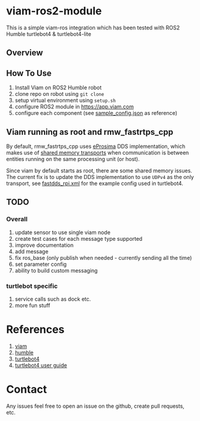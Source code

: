 # viam-ros2-module

This is a simple viam-ros integration which has been tested with ROS2 Humble turtlebot4 & turtlebot4-lite

## Overview


## How To Use
1. Install Viam on ROS2 Humble robot
2. clone repo on robot using `git clone`
3. setup virtual environment using `setup.sh`
4. configure ROS2 module in https://app.viam.com
5. configure each component (see [sample_config.json](./sample_configs/sample_config.json) as reference)

## Viam running as root and rmw_fastrtps_cpp
By default, rmw_fastrtps_cpp uses [eProsima](https://www.eprosima.com/index.php) DDS implementation, 
which makes use of [shared memory transports](https://fast-dds.docs.eprosima.com/en/latest/fastdds/transport/shared_memory/shared_memory.html)
when communication is between entities running on the same processing unit (or host).

Since viam by default starts as root, there are some shared memory issues. The current fix is to update
the DDS implementation to use `UDPv4` as the only transport, see [fastdds_rpi.xml](./sample_configs/fastdds_rpi.xml) for 
the example config used in turtlebot4.

## TODO

### Overall
1. update sensor to use single viam node
2. create test cases for each message type supported
3. improve documentation
4. add message
5. fix ros_base (only publish when needed - currently sending all the time)
6. set parameter config
7. ability to build custom messaging

### turtlebot specific
1. service calls such as dock etc.
2. more fun stuff

# References
1. [viam](https://docs.viam.com)
2. [humble](https://docs.ros.org/en/humble/index.html)
3. [turtlebot4](https://clearpathrobotics.com/turtlebot-4/)
4. [turtlebot4 user guide](https://turtlebot.github.io/turtlebot4-user-manual/)

# Contact

Any issues feel free to open an issue on the github, create pull requests, etc.